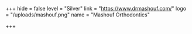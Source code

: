 +++
hide = false
level = "Silver"
link = "https://www.drmashouf.com/"
logo = "/uploads/mashouf.png"
name = "Mashouf Orthodontics"

+++